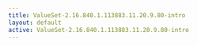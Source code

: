 ```yaml
---
title: ValueSet-2.16.840.1.113883.11.20.9.80-intro
layout: default
active: ValueSet-2.16.840.1.113883.11.20.9.80-intro
---
```


